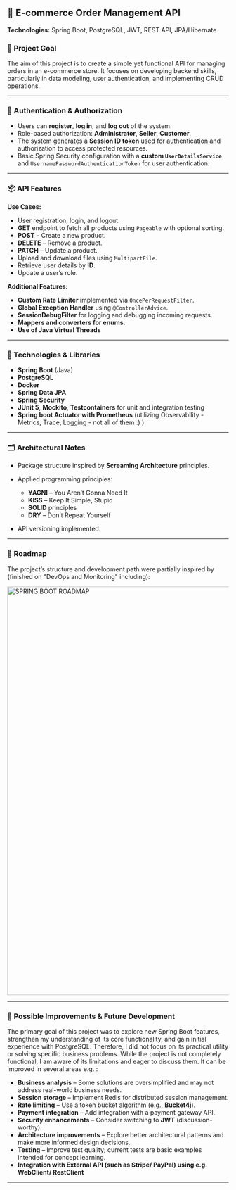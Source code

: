 ## 🛒 E-commerce Order Management API

**Technologies:** Spring Boot, PostgreSQL, JWT, REST API, JPA/Hibernate

### 🎯 Project Goal

The aim of this project is to create a simple yet functional API for managing orders in an e-commerce store.
It focuses on developing backend skills, particularly in data modeling, user authentication, and implementing CRUD operations.

---

### 🔐 Authentication & Authorization

* Users can **register**, **log in**, and **log out** of the system.
* Role-based authorization: **Administrator**, **Seller**, **Customer**.
* The system generates a **Session ID token** used for authentication and authorization to access protected resources.
* Basic Spring Security configuration with a **custom `UserDetailsService`** and
  `UsernamePasswordAuthenticationToken` for user authentication.

---

### 📦 API Features

**Use Cases:**

* User registration, login, and logout.
* **GET** endpoint to fetch all products using `Pageable` with optional sorting.
* **POST** – Create a new product.
* **DELETE** – Remove a product.
* **PATCH** – Update a product.
* Upload and download files using `MultipartFile`.
* Retrieve user details by **ID**.
* Update a user’s role.

**Additional Features:**

* **Custom Rate Limiter** implemented via `OncePerRequestFilter`.
* **Global Exception Handler** using `@ControllerAdvice`.
* **SessionDebugFilter** for logging and debugging incoming requests.
* **Mappers and converters for enums.**
* **Use of Java Virtual Threads**

---

### 🧱 Technologies & Libraries

* **Spring Boot** (Java)
* **PostgreSQL**
* **Docker**
* **Spring Data JPA**
* **Spring Security**
* **JUnit 5**, **Mockito**, **Testcontainers** for unit and integration testing
* **Spring boot Actuator with Prometheus** (utilizing Observability - Metrics, Trace, Logging - not all of them :) )

---

### 🗂 Architectural Notes

* Package structure inspired by **Screaming Architecture** principles.
* Applied programming principles:

  * **YAGNI** – You Aren’t Gonna Need It
  * **KISS** – Keep It Simple, Stupid
  * **SOLID** principles
  * **DRY** – Don’t Repeat Yourself
* API versioning implemented.

---

### 📅 Roadmap

The project’s structure and development path were partially inspired by (finished on "DevOps and Monitoring" including):

<img width="1404" height="929" alt="SPRING BOOT ROADMAP" src="https://github.com/user-attachments/assets/46e04785-a0e8-4430-a714-3f8282646b96" />

---

### 🚀 Possible Improvements & Future Development

The primary goal of this project was to explore new Spring Boot features, strengthen my understanding of its core functionality, and gain initial experience with PostgreSQL. Therefore, I did not focus on its practical utility or solving specific business problems.
While the project is not completely functional, I am aware of its limitations and eager to discuss them. It can be improved in several areas e.g. :

* **Business analysis** – Some solutions are oversimplified and may not address real-world business needs.
* **Session storage** – Implement Redis for distributed session management.
* **Rate limiting** – Use a token bucket algorithm (e.g., **Bucket4j**).
* **Payment integration** – Add integration with a payment gateway API.
* **Security enhancements** – Consider switching to **JWT** (discussion-worthy).
* **Architecture improvements** – Explore better architectural patterns and make more informed design decisions.
* **Testing** – Improve test quality; current tests are basic examples intended for concept learning.
* **Integration with External API (such as Stripe/ PayPal) using e.g. WebClient/ RestClient**

---
